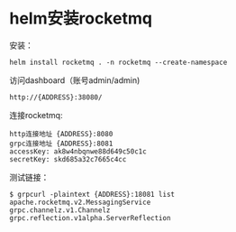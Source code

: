 # helm安装rocketmq 

安装：
```
helm install rocketmq . -n rocketmq --create-namespace
```

访问dashboard（账号admin/admin)
```
http://{ADDRESS}:38080/
```

连接rocketmq:  
```
http连接地址 {ADDRESS}:8080
grpc连接地址 {ADDRESS}:8081
accessKey: ak8w4nbqnwe88d649c50c1c
secretKey: skd685a32c7665c4cc
```

测试链接：
```
$ grpcurl -plaintext {ADDRESS}:18081 list
apache.rocketmq.v2.MessagingService
grpc.channelz.v1.Channelz
grpc.reflection.v1alpha.ServerReflection
```